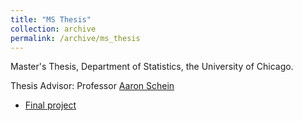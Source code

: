 ```yaml
---
title: "MS Thesis"
collection: archive
permalink: /archive/ms_thesis
---
```


Master's Thesis, Department of Statistics, the University of Chicago.

Thesis Advisor: Professor <a href="https://www.aaronschein.com/" target="_blank">Aaron Schein</a>

- <a href="https://ericsclee.github.io/files/MS_Thesis.pdf" target="_blank">Final project</a>
